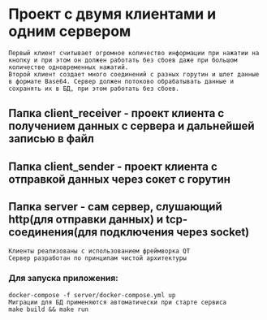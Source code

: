 # Проект с двумя клиентами и одним сервером

```
Первый клиент считывает огромное количество информации при нажатии на кнопку и при этом он должен работать без сбоев даже при большом количестве одновременных нажатий.
Второй клиент создает много соединений с разных горутин и шлет данные в формате Base64. Сервер должен потоково обрабатывать данные и сохранять их в БД, при этом работать без сбоев.
```

## Папка client_receiver - проект клиента с получением данных с сервера и дальнейшей записью в файл
## Папка client_sender - проект клиента с отправкой данных через сокет с горутин
## Папка server - сам сервер, слушающий http(для отправки данных) и tcp-соединения(для подключения через socket)

```
Клиенты реализованы с использованием фреймворка QT
Сервер разработан по принципам чистой архитектуры
```

### Для запуска приложения:

```
docker-compose -f server/docker-compose.yml up
Миграции для БД применяются автоматически при старте сервиса
make build && make run
```
